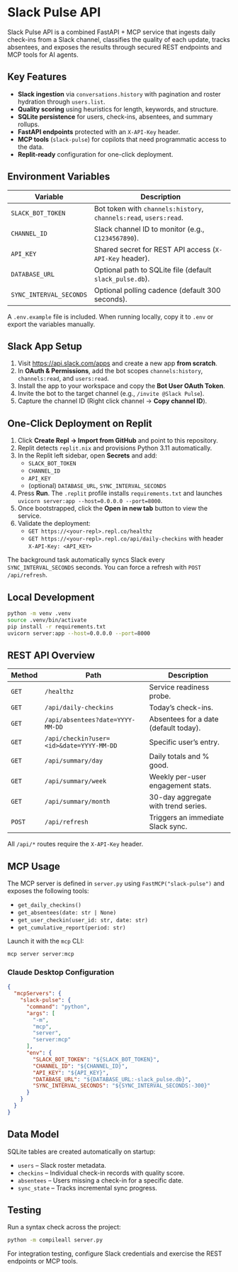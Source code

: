 # Slack Pulse API

Slack Pulse API is a combined FastAPI + MCP service that ingests daily check-ins
from a Slack channel, classifies the quality of each update, tracks absentees,
and exposes the results through secured REST endpoints and MCP tools for AI
agents.

## Key Features

- **Slack ingestion** via `conversations.history` with pagination and roster
  hydration through `users.list`.
- **Quality scoring** using heuristics for length, keywords, and structure.
- **SQLite persistence** for users, check-ins, absentees, and summary rollups.
- **FastAPI endpoints** protected with an `X-API-Key` header.
- **MCP tools** (`slack-pulse`) for copilots that need programmatic access to the
data.
- **Replit-ready** configuration for one-click deployment.

## Environment Variables

| Variable | Description |
| --- | --- |
| `SLACK_BOT_TOKEN` | Bot token with `channels:history`, `channels:read`, `users:read`. |
| `CHANNEL_ID` | Slack channel ID to monitor (e.g., `C1234567890`). |
| `API_KEY` | Shared secret for REST API access (`X-API-Key` header). |
| `DATABASE_URL` | Optional path to SQLite file (default `slack_pulse.db`). |
| `SYNC_INTERVAL_SECONDS` | Optional polling cadence (default 300 seconds). |

A `.env.example` file is included. When running locally, copy it to `.env` or
export the variables manually.

## Slack App Setup

1. Visit <https://api.slack.com/apps> and create a new app **from scratch**.
2. In **OAuth & Permissions**, add the bot scopes `channels:history`,
   `channels:read`, and `users:read`.
3. Install the app to your workspace and copy the **Bot User OAuth Token**.
4. Invite the bot to the target channel (e.g., `/invite @Slack Pulse`).
5. Capture the channel ID (Right click channel → **Copy channel ID**).

## One-Click Deployment on Replit

1. Click **Create Repl → Import from GitHub** and point to this repository.
2. Replit detects `replit.nix` and provisions Python 3.11 automatically.
3. In the Replit left sidebar, open **Secrets** and add:
   - `SLACK_BOT_TOKEN`
   - `CHANNEL_ID`
   - `API_KEY`
   - (optional) `DATABASE_URL`, `SYNC_INTERVAL_SECONDS`
4. Press **Run**. The `.replit` profile installs `requirements.txt` and launches
   `uvicorn server:app --host=0.0.0.0 --port=8000`.
5. Once bootstrapped, click the **Open in new tab** button to view the service.
6. Validate the deployment:
   - `GET https://<your-repl>.repl.co/healthz`
   - `GET https://<your-repl>.repl.co/api/daily-checkins` with header
     `X-API-Key: <API_KEY>`

The background task automatically syncs Slack every `SYNC_INTERVAL_SECONDS`
seconds. You can force a refresh with `POST /api/refresh`.

## Local Development

```bash
python -m venv .venv
source .venv/bin/activate
pip install -r requirements.txt
uvicorn server:app --host=0.0.0.0 --port=8000
```

## REST API Overview

| Method | Path | Description |
| --- | --- | --- |
| `GET` | `/healthz` | Service readiness probe. |
| `GET` | `/api/daily-checkins` | Today’s check-ins. |
| `GET` | `/api/absentees?date=YYYY-MM-DD` | Absentees for a date (default today). |
| `GET` | `/api/checkin?user=<id>&date=YYYY-MM-DD` | Specific user’s entry. |
| `GET` | `/api/summary/day` | Daily totals and % good. |
| `GET` | `/api/summary/week` | Weekly per-user engagement stats. |
| `GET` | `/api/summary/month` | 30-day aggregate with trend series. |
| `POST` | `/api/refresh` | Triggers an immediate Slack sync. |

All `/api/*` routes require the `X-API-Key` header.

## MCP Usage

The MCP server is defined in `server.py` using `FastMCP("slack-pulse")` and
exposes the following tools:

- `get_daily_checkins()`
- `get_absentees(date: str | None)`
- `get_user_checkin(user_id: str, date: str)`
- `get_cumulative_report(period: str)`

Launch it with the `mcp` CLI:

```bash
mcp server server:mcp
```

### Claude Desktop Configuration

```json
{
  "mcpServers": {
    "slack-pulse": {
      "command": "python",
      "args": [
        "-m",
        "mcp",
        "server",
        "server:mcp"
      ],
      "env": {
        "SLACK_BOT_TOKEN": "${SLACK_BOT_TOKEN}",
        "CHANNEL_ID": "${CHANNEL_ID}",
        "API_KEY": "${API_KEY}",
        "DATABASE_URL": "${DATABASE_URL:-slack_pulse.db}",
        "SYNC_INTERVAL_SECONDS": "${SYNC_INTERVAL_SECONDS:-300}"
      }
    }
  }
}
```

## Data Model

SQLite tables are created automatically on startup:

- `users` – Slack roster metadata.
- `checkins` – Individual check-in records with quality score.
- `absentees` – Users missing a check-in for a specific date.
- `sync_state` – Tracks incremental sync progress.

## Testing

Run a syntax check across the project:

```bash
python -m compileall server.py
```

For integration testing, configure Slack credentials and exercise the REST
endpoints or MCP tools.
